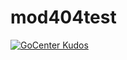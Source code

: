 # mod404test

[![GoCenter Kudos](https://gocenter-test.jfrog.team/api/v1/badge/github.com/jfrog-solutiontest/mod404test)](https://gocenter-test.jfrog.team/github.com/jfrog-solutiontest/mod404test/info)
